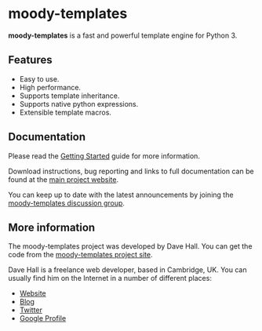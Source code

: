 moody-templates
===============

**moody-templates** is a fast and powerful template engine for Python 3.

Features
--------

*   Easy to use.
*   High performance.
*   Supports template inheritance.
*   Supports native python expressions.
*   Extensible template macros.


Documentation
-------------

Please read the [Getting Started][] guide for more information.

[Getting Started]: http://wiki.github.com/etianen/moody-templates/getting-started
    "Getting started with moody-templates"
    
Download instructions, bug reporting and links to full documentation can be
found at the [main project website][].

[main project website]: http://github.com/etianen/moody-templates
    "moody-templates on GitHub"

You can keep up to date with the latest announcements by joining the
[moody-templates discussion group][].

[moody-templates discussion group]: http://groups.google.com/group/moody-templates
    "moody-templates Google Group"

    
More information
----------------

The moody-templates project was developed by Dave Hall. You can get the code
from the [moody-templates project site][].

[moody-templates project site]: http://github.com/etianen/moody-templates
    "moody-templates on GitHub"
    
Dave Hall is a freelance web developer, based in Cambridge, UK. You can usually
find him on the Internet in a number of different places:

*   [Website](http://www.etianen.com/ "Dave Hall's homepage")
*   [Blog](http://www.etianen.com/blog/developers/ "Dave Hall's blog")
*   [Twitter](http://twitter.com/etianen "Dave Hall on Twitter")
*   [Google Profile](http://www.google.com/profiles/david.etianen "Dave Hall's Google profile")
